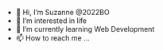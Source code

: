 - 👋 Hi, I’m Suzanne @2022BO
- 👀 I’m interested in life
- 🌱 I’m currently learning Web Development
- 📫 How to reach me ...

<!---
2022BO/2022BO is a ✨ special ✨ repository because its `README.md` (this file) appears on your GitHub profile.
You can click the Preview link to take a look at your changes.
--->
